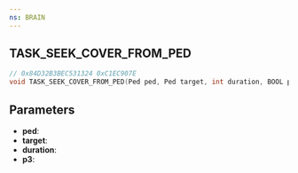 ```yaml
---
ns: BRAIN
---
```

## TASK_SEEK_COVER_FROM_PED

```c
// 0x84D32B3BEC531324 0xC1EC907E
void TASK_SEEK_COVER_FROM_PED(Ped ped, Ped target, int duration, BOOL p3);
```


## Parameters
* **ped**: 
* **target**: 
* **duration**: 
* **p3**: 

